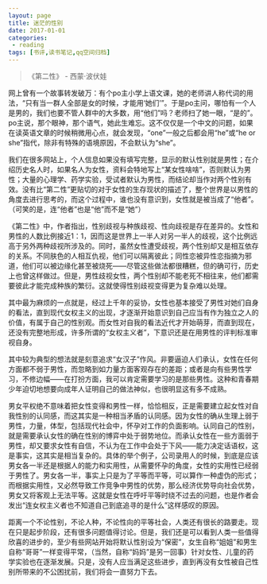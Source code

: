 ```yaml
---
layout: page
title: 迷茫的性别
date: 2017-01-01
categories:
 - reading
tags: [书评,读书笔记,qq空间归档]
---
```


> 《第二性》 - 西蒙·波伏娃

网上曾有一个故事转发破万：有个po主小学上语文课，她的老师讲人称代词的用法，“只有当一群人全部是女的时候，才能用‘她们’”。于是po主问，哪怕有一个人是男的，我们也要不管人群中的大多数，用“他们”吗？老师扫了她一眼，“是的”。po主说，那个眼神，那个语气，她此生难忘。这不仅仅是一个中文的问题，如果在读英语文章的时候稍微用心点，就会发现，“one”一般之后都会用“he”或“he or she”指代，除非有特殊的语境原因，不会默认为“she”。

我们在很多网站上，个人信息如果没有填写完整，显示的默认性别就是男性；在介绍历史名人时，如果名人为女性，资料会特地写上“某女性啥啥”，否则默认为男性；大量的心理学、药学实验，受试者默认为男性，而结论却当作对两个性别有效。没有比“第二性”更贴切的对于女性的生存现状的描述了，整个世界是以男性的角度去进行思考的，而这个过程中，谁也没有意识到，女性就是被当成了“他者”。（可笑的是，连“他者”也是“他”而不是“她”）

《第二性》中，作者指出，性别歧视与种族歧视、性向歧视是存在差异的。女性和男性的人数比例接近1：1，因而这是世界上一半人对另一半人的歧视，这个比例远高于另外两种歧视所涉及的。同时，虽然女性遭受歧视，两个性别却又是相互依存的关系。不同肤色的人相互仇视，他们可以隔离彼此；同性恋被异性恋指摘为邪道，他们可以被边缘化甚至被烧死——尽管这些做法都很糟糕，但的确可行，历史上也曾这样做过。但是，男性歧视女性，两个性别却不能老死不相往来，他们都需要彼此才能完成种族的繁衍。这就使得性别歧视变得更为复杂难以处理。

其中最为麻烦的一点就是，经过上千年的妥协，女性也基本接受了男性对她们自身的看法，直到现代女权主义的出现，才逐渐开始意识到自己应当有作为独立之人的价值，有属于自己的性别观。而女性对自我的看法近代才开始萌芽，而直到现在，还没有完整地形成，许多所谓的“女权主义者”，下意识还是在用男性的评判标准审视自身。

其中较为典型的想法就是刻意追求“女汉子”作风。非要逼迫人们承认，女性在任何方面都不弱于男性，而忽略到如力量方面客观存在的差距；或者是向有些男性学习，不修边幅——在打扮方面，我可以肯定需要学习的是那些男性。这种和青春期少年迫切地想要向成年人证明自己的做法神似，也很明显这有多不成熟。

男女平权绝不意味着把女性变得和男性一样，恰恰相反，正是需要建立起女性对自我性别的认同感，而这其实是一种相当矛盾的认同感。因为女性的确从生理上弱于男性，力量，体型，包括现代社会中，怀孕对工作的负面影响。认同自己的性别，就是需要承认女性的确在性别的博弈中处于弱势地位。而承认女性在一些方面弱于男性，却又要求女性有自信，不认为在工作中会处于下风——能力决定话语权，这是事实，这其实是相当复杂的。具体的举个例子，公司录用人的时候，到底是应该男女各一半还是根据人的能力和实用性，从需要怀孕的角度，女性的实用性已经弱于男性了。男女各一半，事实上只是为了平等而平等，可以算作一种虚伪的形式；而根据实用性，又必然导致工作竞争中男性的优势，那么经济优势导向社会优势，男女又将客观上无法平等。这就是女性在呼吁平等时绕不过去的问题，也是作者会发出“连女权主义者也不知道自己到底追寻的是什么”这样感叹的原因。

距离一个不论性别，不论人种，不论性向的平等社会，人类还有很长的路要走。现在只是起步阶段，还有很多问题值得讨论。但是，我们还是可以看到人类一些值得欣喜的进步的，至少有些网站开始将默认性别设为“保密”，女生自称“姐姐”和男生自称“哥哥”一样变得平常，（当然，自称“妈妈”是另一回事）针对女性、儿童的药学实验也在逐渐发展。只是，没有人应当满足这些进步，直到再没有女性被自己性别所带来的不公困扰前，我们将会一直努力下去。